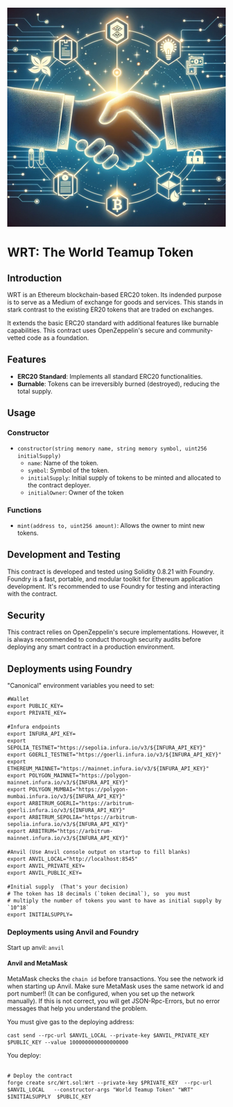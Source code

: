 ![](wrt.png)
# WRT: The World Teamup Token

## Introduction
WRT  is an Ethereum blockchain-based ERC20 token. Its indended purpose is
to serve as a Medium of exchange for goods and services. This stands in stark
contrast to the existing ER20 tokens that are traded on exchanges.

It extends the basic ERC20 standard with additional features like burnable  capabilities.
This contract uses OpenZeppelin's secure and community-vetted code as a foundation.

## Features
- **ERC20 Standard**: Implements all standard ERC20 functionalities.
- **Burnable**: Tokens can be irreversibly burned (destroyed), reducing the total supply.


## Usage
### Constructor
- `constructor(string memory name, string memory symbol, uint256 initialSupply)`
    - `name`: Name of the token.
    - `symbol`: Symbol of the token.
    - `initialSupply`: Initial supply of tokens to be minted and allocated to the contract deployer.
    - `initialOwner`: Owner of the token


### Functions
- `mint(address to, uint256 amount)`: Allows the owner to mint new tokens.


## Development and Testing
This contract is developed and tested using Solidity 0.8.21 with Foundry. Foundry is a fast, portable, and modular
toolkit for Ethereum application development. It's recommended to use Foundry for testing and interacting with the contract.

## Security
This contract relies on OpenZeppelin's secure implementations. However, it is always recommended to conduct thorough security 
audits before deploying any smart contract in a production environment.


## Deployments using Foundry

"Canonical" environment variables you need to set:

```
#Wallet
export PUBLIC_KEY=
export PRIVATE_KEY=

#Infura endpoints
export INFURA_API_KEY=
export SEPOLIA_TESTNET="https://sepolia.infura.io/v3/${INFURA_API_KEY}"
export GOERLI_TESTNET="https://goerli.infura.io/v3/${INFURA_API_KEY}"
export ETHEREUM_MAINNET="https://mainnet.infura.io/v3/${INFURA_API_KEY}"
export POLYGON_MAINNET="https://polygon-mainnet.infura.io/v3/${INFURA_API_KEY}"
export POLYGON_MUMBAI="https://polygon-mumbai.infura.io/v3/${INFURA_API_KEY}"
export ARBITRUM_GOERLI="https://arbitrum-goerli.infura.io/v3/${INFURA_API_KEY}"
export ARBITRUM_SEPOLIA="https://arbitrum-sepolia.infura.io/v3/${INFURA_API_KEY}"
export ARBITRUM="https://arbitrum-mainnet.infura.io/v3/${INFURA_API_KEY}"

#Anvil (Use Anvil console output on startup to fill blanks)
export ANVIL_LOCAL="http://localhost:8545"
export ANVIL_PRIVATE_KEY=
export ANVIL_PUBLIC_KEY=

#Initial supply  (That's your decision)
# The token has 18 decimals (`token decimal`), so  you must
# multiply the number of tokens you want to have as initial supply by `10^18`
export INITIALSUPPLY=  
```


### Deployments using Anvil and Foundry

Start up anvil: `anvil`

#### Anvil and MetaMask

MetaMask checks the `chain id` before transactions. You see the network id when starting
up Anvil. Make sure MetaMask uses the same network id and port number!! (It can be configured,
when you set up the network
manually). If this is not correct, you will get JSON-Rpc-Errors, but no error messages that help
you understand the problem.

You must give gas to the deploying address:

```shell
cast send --rpc-url $ANVIL_LOCAL --private-key $ANVIL_PRIVATE_KEY  $PUBLIC_KEY --value 1000000000000000000
```
You deploy:

```shell

# Deploy the contract
forge create src/Wrt.sol:Wrt --private-key $PRIVATE_KEY  --rpc-url $ANVIL_LOCAL   --constructor-args "World Teamup Token" "WRT" $INITIALSUPPLY  $PUBLIC_KEY 

```

